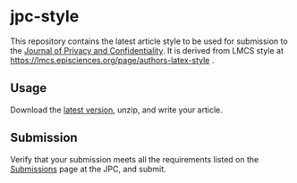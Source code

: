 # jpc-style

This repository contains the latest article style to be used for submission to the [Journal of Privacy and Confidentiality](https://journalprivacyconfidentiality.org/). It is derived from LMCS style at https://lmcs.episciences.org/page/authors-latex-style .

## Usage

Download the [latest version](https://github.com/journalprivacyconfidentiality/jpc-style/releases/tag/latest), unzip, and write your article.

## Submission
Verify that your submission meets all the requirements listed on the [Submissions](https://journalprivacyconfidentiality.org/index.php/jpc/about/submissions) page at the JPC, and submit.
